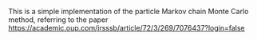 This is a simple implementation of the particle Markov chain Monte Carlo method, referring to the paper https://academic.oup.com/jrsssb/article/72/3/269/7076437?login=false
